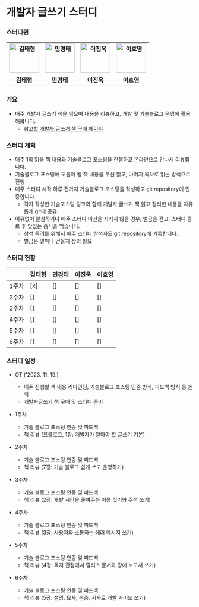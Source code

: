 # 개발자 글쓰기 스터디



### 스터디원

<div align="center">
  <table style="font-weight: bold">
      <tr>
          <td align="center">
              <a href="https://github.com/uuu1101">                 
                  <img alt="김태형" src="https://avatars.githubusercontent.com/uuu1101" width="80" />            
              </a>
          </td>
          <td align="center">
              <a href="https://github.com/applebuddy">                 
                  <img alt="민경태" src="https://avatars.githubusercontent.com/applebuddy" width="80" />            
              </a>
          </td>
          <td align="center">
              <a href="https://github.com/jinukeu">                 
                  <img alt="이진욱" src="https://avatars.githubusercontent.com/jinukeu" width="80" />            
              </a>
          </td>
          <td align="center">
              <a href="https://github.com/llghdud921">                 
                  <img alt="이호영" src="https://avatars.githubusercontent.com/llghdud921" width="80" />            
              </a>
          </td>
      </tr>
      <tr>
          <td align="center">김태형</td>
          <td align="center">민경태</td>
          <td align="center">이진욱</td>
          <td align="center">이호영</td>
      </tr>
  </table>
</div>




### 개요

- 매주 개발자 글쓰기 책을 읽으며 내용을 리뷰하고, 개발 및 기술블로그 운영에 활용해봅니다.
  - [참고할 개발자 글쓰기 책 구매 페이지](https://www.yes24.com/Product/Goods/79378905)



### 스터디 계획

- 매주 1회 읽을 책 내용과 기술블로그 포스팅을 진행하고 온라인으로 만나서 리뷰합니다.
- 기술블로그 포스팅에 도움이 될 책 내용을 우선 읽고, 나머지 목차로 읽는 방식으로 진행
- 매주 스터디 시작 하루 전까지 기술블로그 포스팅을 작성하고 git repository에 인증합니다.
  - 각자 작성한 기술포스팅 링크와 함께 개발자 글쓰기 책 읽고 정리한 내용을 자유롭게 git에 공유
- 이유없이 불참하거나 매주 스터디 미션을 지키지 않을 경우, 벌금을 걷고, 스터디 종료 후 맛있는 음식을 먹습니다.
  - 참석 독려를 위해서 매주 스터디 참석자도 git repository에 기록합니다.
  - 벌금은 얼마나 걷을지 상의 필요

### 스터디 현황
| |김태형|민경태|이진욱|이호영|
|------|---|---|---|---|
|1주차|[x]|[]|[]|[]|
|2주차|[]|[]|[]|[]|
|3주차|[]|[]|[]|[]|
|4주차|[]|[]|[]|[]|
|5주차|[]|[]|[]|[]|
|6주차|[]|[]|[]|[]|

### 스터디 일정

- OT ('2023. 11. 19.)
  - 매주 진행할 책 내용 리마인딩, 기술블로그 포스팅 인증 방식, 피드백 방식 등 논의
  - 개발자글쓰기 책 구매 및 스터디 준비
- 1주차
  - 기술 블로그 포스팅 인증 및 피드백
  - 책 리뷰 (프롤로그, 1장: 개발자가 알아야 할 글쓰기 기본)
- 2주차
  - 기술 블로그 포스팅 인증 및 피드백
  - 책 리뷰 (7장: 기술 블로그 쉽게 쓰고 운영하기)

- 3주차
  - 기술 블로그 포스팅 인증 및 피드백
  - 책 리뷰 (2장: 개발 시간을 줄여주는 이름 짓기와 주석 쓰기)
- 4주차
  - 기술 블로그 포스팅 인증 및 피드백
  - 책 리뷰 (3장: 사용자와 소통하는 에러 메시지 쓰기)
- 5주차
  - 기술 블로그 포스팅 인증 및 피드백
  - 책 리뷰 (4장: 독자 관점에서 릴리스 문서와 장애 보고서 쓰기)
- 6주차
  - 기술 블로그 포스팅 인증 및 피드백
  - 책 리뷰 (5장: 설명, 묘사, 논증, 서사로 개발 가이드 쓰기)

